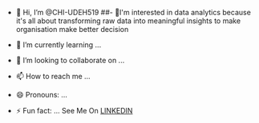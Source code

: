 - 👋 Hi, I’m @CHI-UDEH519
##- 👀I'm interested in data analytics because it's all about transforming raw data into meaningful insights to make organisation make better decision

- 🌱 I’m currently learning ...
- 💞️ I’m looking to collaborate on ...
- 📫 How to reach me ...
- 😄 Pronouns: ...
- ⚡ Fun fact: ...
See Me On [LINKEDIN](https://www.linkedin.com/in/chinenye-juliet-udeh-62a301217?utm_source=share&utm_campaign=share_via&utm_content=profile&utm_medium=android_app) 

